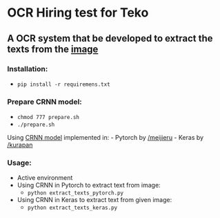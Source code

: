 # OCR Hiring test for Teko
## A OCR system that be developed to extract the texts from the [image](https://github.com/t3min4l/ocr/blob/master/20000-leagues-006.jpg)
### Installation:
- ```pip install -r requiremens.txt```
### Prepare CRNN model:
- ```chmod 777 prepare.sh```
- ```./prepare.sh```

Using [CRNN model](https://arxiv.org/pdf/1507.05717.pdf) implemented in:
	- Pytorch by [/meijieru](https://github.com/meijieru/crnn.pytorch)
	- Keras by [/kurapan](https://github.com/kurapan/CRNN)

### Usage:
- Active environment
- Using CRNN in Pytorch to extract text from image: 
	- ```python extract_texts_pytorch.py ```
- Using CRNN in Keras to extract text from given image:
	- ```python extract_texts_keras.py```
